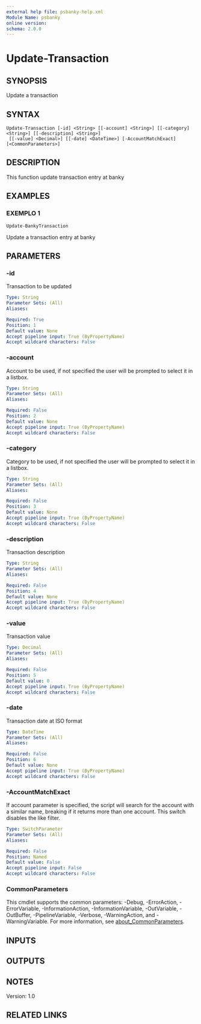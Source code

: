 ```yaml
---
external help file: psbanky-help.xml
Module Name: psbanky
online version:
schema: 2.0.0
---
```


# Update-Transaction

## SYNOPSIS
Update a transaction

## SYNTAX

```
Update-Transaction [-id] <String> [[-account] <String>] [[-category] <String>] [[-description] <String>]
 [[-value] <Decimal>] [[-date] <DateTime>] [-AccountMatchExact] [<CommonParameters>]
```

## DESCRIPTION
This function update transaction entry at banky

## EXAMPLES

### EXEMPLO 1
```
Update-BankyTransaction
```

Update a transaction entry at banky

## PARAMETERS

### -id
Transaction to be updated

```yaml
Type: String
Parameter Sets: (All)
Aliases:

Required: True
Position: 1
Default value: None
Accept pipeline input: True (ByPropertyName)
Accept wildcard characters: False
```

### -account
Account to be used, if not specified the user will be prompted to select it in a listbox.

```yaml
Type: String
Parameter Sets: (All)
Aliases:

Required: False
Position: 2
Default value: None
Accept pipeline input: True (ByPropertyName)
Accept wildcard characters: False
```

### -category
Category to be used, if not specified the user will be prompted to select it in a listbox.

```yaml
Type: String
Parameter Sets: (All)
Aliases:

Required: False
Position: 3
Default value: None
Accept pipeline input: True (ByPropertyName)
Accept wildcard characters: False
```

### -description
Transaction description

```yaml
Type: String
Parameter Sets: (All)
Aliases:

Required: False
Position: 4
Default value: None
Accept pipeline input: True (ByPropertyName)
Accept wildcard characters: False
```

### -value
Transaction value

```yaml
Type: Decimal
Parameter Sets: (All)
Aliases:

Required: False
Position: 5
Default value: 0
Accept pipeline input: True (ByPropertyName)
Accept wildcard characters: False
```

### -date
Transaction date at ISO format

```yaml
Type: DateTime
Parameter Sets: (All)
Aliases:

Required: False
Position: 6
Default value: None
Accept pipeline input: True (ByPropertyName)
Accept wildcard characters: False
```

### -AccountMatchExact
If account parameter is specified, the script will search for the account with a similar name, breaking if it returns more than one account.
This switch disables the like filter.

```yaml
Type: SwitchParameter
Parameter Sets: (All)
Aliases:

Required: False
Position: Named
Default value: False
Accept pipeline input: False
Accept wildcard characters: False
```

### CommonParameters
This cmdlet supports the common parameters: -Debug, -ErrorAction, -ErrorVariable, -InformationAction, -InformationVariable, -OutVariable, -OutBuffer, -PipelineVariable, -Verbose, -WarningAction, and -WarningVariable. For more information, see [about_CommonParameters](http://go.microsoft.com/fwlink/?LinkID=113216).

## INPUTS

## OUTPUTS

## NOTES
Version: 1.0

## RELATED LINKS
